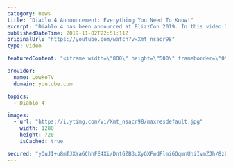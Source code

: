 ```yaml
---
category: news
title: "Diablo 4 Announcement: Everything You Need To Know!"
excerpt: "Diablo 4 has been announced at BlizzCon 2019. In this video I go over everything you need to know about this upcoming Blizzard Entertainment game."
publishedDateTime: 2019-11-02T22:51:11Z
originalUrl: "https://youtube.com/watch?v=Xmt_nsacr98"
type: video

featuredContent: "<iframe width=\"800\" height=\"500\" frameborder=\"0\" src=\"https://www.youtube.com/embed/Xmt_nsacr98\" allow=\"accelerometer; autoplay; encrypted-media; gyroscope; picture-in-picture\" allowfullscreen></iframe>"

provider:
  name: LowkoTV
  domain: youtube.com

topics:
  - Diablo 4

images:
  - url: "https://i.ytimg.com/vi/Xmt_nsacr98/maxresdefault.jpg"
    width: 1280
    height: 720
    isCached: true

secured: "yQuJI+u8mTJXYa6ChhFE4Xi/Dnt6ZB3uXyGXFwdFlmi6OqmnUhiIvmZJh/8zbJkFFDRKpwIzdZKIWyxXkA2+wt+L9saJAFVmBje/HIMQNccICLVcZRcHYVjZ5VPU7XOoiZoXtT4i3Vf0FvTo8sNhu4j6OTiejkm2SBgkyCmvcwJt3L34GNhfTECxih8GESj1pEC5fZNALAY4IaT9PPufHXj/p06Itr4Aitjw9eGAgeEUEWOA8KpEkL+xxNrX0x17y5JJDCUD8l5axPcHR+Rww8oYxTcPQdDGUOqLfgkX+zUyJwQWid3wHw+t2nDfEDxbxdodR7+70Q7XEtiqL5djuiAnFjeXGizJHWMRNoL/XWKN+AQHXmKfF7O0npjyBHip3TQXYz/llTt5q06KHFC3i8jPsGml20gnGV4CBJzCNmoK9JkMuvwFvZ8j06m0ar+8;dAQiIDosFT+oqlc3e3OwRw=="
---
```


